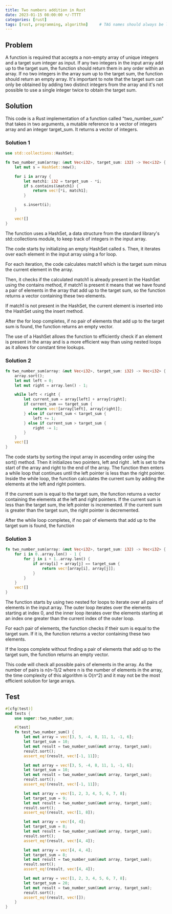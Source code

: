 ```yaml
---
title: Two numbers addition in Rust
date: 2023-01-15 08:00:00 +/-TTTT
categories: [rust]
tags: [rust, programming, algorithm]     # TAG names should always be lowercase
---
```


## Problem
A function is required that accepts a non-empty array of unique integers and a target sum integer as input. If any two integers in the input array add up to the target sum, the function should return them in any order within an array. If no two integers in the array sum up to the target sum, the function should return an empty array. It's important to note that the target sum can only be obtained by adding two distinct integers from the array and it's not possible to use a single integer twice to obtain the target sum.

## Solution
This code is a Rust implementation of a function called "two_number_sum" that takes in two arguments, a mutable reference to a vector of integers array and an integer target_sum. It returns a vector of integers.

### Solution 1
```rust
use std::collections::HashSet;

fn two_number_sum(array: &mut Vec<i32>, target_sum: i32) -> Vec<i32> {
    let mut s = HashSet::new();

    for i in array {
        let match1: i32 = target_sum - *i;
        if s.contains(&match1) {
            return vec![*i, match1];
        }

        s.insert(i);
    }

    vec![]
}
```

The function uses a HashSet, a data structure from the standard library's std::collections module, to keep track of integers in the input array.

The code starts by initializing an empty HashSet called s. Then, it iterates over each element in the input array using a for loop.

For each iteration, the code calculates match1 which is the target sum minus the current element in the array.

Then, it checks if the calculated match1 is already present in the HashSet using the contains method, if match1 is present it means that we have found a pair of elements in the array that add up to the target sum, so the function returns a vector containing these two elements.

If match1 is not present in the HashSet, the current element is inserted into the HashSet using the insert method.

After the for loop completes, if no pair of elements that add up to the target sum is found, the function returns an empty vector.

The use of a HashSet allows the function to efficiently check if an element is present in the array and is a more efficient way than using nested loops as it allows for constant time lookups.


### Solution 2
```rust
fn two_number_sum(array: &mut Vec<i32>, target_sum: i32) -> Vec<i32> {
    array.sort();
    let mut left = 0;
    let mut right = array.len() - 1;

    while left < right {
        let current_sum = array[left] + array[right];
        if current_sum == target_sum {
            return vec![array[left], array[right]];
        } else if current_sum < target_sum {
            left += 1;
        } else if current_sum > target_sum {
            right -= 1;
        }
    }
    vec![]
}
```
The code starts by sorting the input array in ascending order using the sort() method. Then it initializes two pointers, left and right . left is set to the start of the array and right to the end of the array.
The function then enters a while loop that continues until the left pointer is less than the right pointer. Inside the while loop, the function calculates the current sum by adding the elements at the left and right pointers. 

If the current sum is equal to the target sum, the function returns a vector containing the elements at the left and right pointers. 
If the current sum is less than the target sum, the left pointer is incremented.
If the current sum is greater than the target sum, the right pointer is decremented.

After the while loop completes, if no pair of elements that add up to the target sum is found, the function

### Solution 3
```rust
fn two_number_sum(array: &mut Vec<i32>, target_sum: i32) -> Vec<i32> {
    for i in 0..array.len() - 1 {
        for j in i + 1..array.len() {
            if array[i] + array[j] == target_sum {
                return vec![array[i], array[j]];
            }
        }
    }
    vec![]
}
```
The function starts by using two nested for loops to iterate over all pairs of elements in the input array. The outer loop iterates over the elements starting at index 0, and the inner loop iterates over the elements starting at an index one greater than the current index of the outer loop.

For each pair of elements, the function checks if their sum is equal to the target sum. If it is, the function returns a vector containing these two elements.

If the loops complete without finding a pair of elements that add up to the target sum, the function returns an empty vector.

This code will check all possible pairs of elements in the array. As the number of pairs is n(n-1)/2 where n is the number of elements in the array, the time complexity of this algorithm is O(n^2) and it may not be the most efficient solution for large arrays.

## Test
```rust
#[cfg(test)]
mod tests {
    use super::two_number_sum;

    #[test]
    fn test_two_number_sum() {
        let mut array = vec![3, 5, -4, 8, 11, 1, -1, 6];
        let target_sum = 10;
        let mut result = two_number_sum(&mut array, target_sum);
        result.sort();
        assert_eq!(result, vec![-1, 11]);

        let mut array = vec![3, 5, -4, 8, 11, 1, -1, 6];
        let target_sum = 10;
        let mut result = two_number_sum(&mut array, target_sum);
        result.sort();
        assert_eq!(result, vec![-1, 11]);

        let mut array = vec![1, 2, 3, 4, 5, 6, 7, 8];
        let target_sum = 9;
        let mut result = two_number_sum(&mut array, target_sum);
        result.sort();
        assert_eq!(result, vec![1, 8]);

        let mut array = vec![4, 4];
        let target_sum = 8;
        let mut result = two_number_sum(&mut array, target_sum);
        result.sort();
        assert_eq!(result, vec![4, 4]);

        let mut array = vec![4, 4, 4];
        let target_sum = 8;
        let mut result = two_number_sum(&mut array, target_sum);
        result.sort();
        assert_eq!(result, vec![4, 4]);

        let mut array = vec![1, 2, 3, 4, 5, 6, 7, 8];
        let target_sum = 20;
        let mut result = two_number_sum(&mut array, target_sum);
        result.sort();
        assert_eq!(result, vec![]);
    }
}
```


